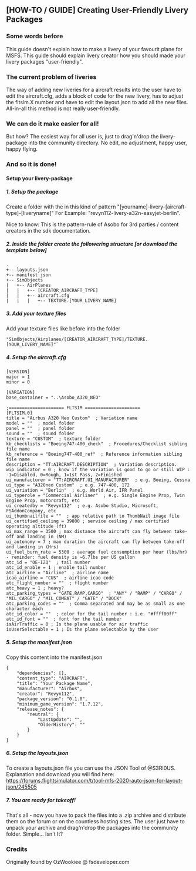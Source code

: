 
## [HOW-TO / GUIDE] Creating User-Friendly Livery Packages

### Some words before
This guide doesn't explain how to make a livery of your favourit plane for MSFS.
This guide should explain livery creator how you should made your livery packages "user-friendly".


### The current problem of liveries
The way of adding new liveries for a aircraft results into the user have to edit the aircraft.cfg, adds a block of code for the new livery, has to adjust the fltsim.X number and have to edit the layout.json to add all the new files.
All-in-all this method is not really user-friendly.


### We can do it make easier for all!

But how? The easiest way for all user is, just to drag'n'drop the livery-package into the community directory.
No edit, no adjustment, happy user, happy flying.


### And so it is done!
#### Setup your livery-package

##### 1. Setup the package
Create a folder with the in this kind of pattern "[yourname]-livery-[aircraft-type]-[liveryname]"
For Example: "revyn112-livery-a32n-easyjet-berlin".

Nice to know: This is the pattern-rule of Asobo for 3rd parties / content creators in the sdk documentation.

##### 2. Inside the folder create the followering structure [or download the template below]
    .
    +-- layouts.json
    +-- manifest.json
    +-- SimObjects
    |   +-- AirPlanes
    |   |   +-- [CREATOR_AIRCRAFT_TYPE]
    |   |   +-- aircraft.cfg
    |   |   |   +-- TEXTURE.[YOUR_LIVERY_NAME]

##### 3. Add your texture files
Add your texture files like before into the folder

    "SimObjects/Airplanes/[CREATOR_AIRCRAFT_TYPE]/TEXTURE.[YOUR_LIVERY_NAME]"`

##### 4. Setup the aircraft.cfg

    [VERSION]
    major = 1
    minor = 0
    
    [VARIATION]
    base_container = "..\Asobo_A320_NEO"
    
    ;===================== FLTSIM =====================
    [FLTSIM.0]
    title = "Airbus A320 Neo Custom"  ; Variation name
    model = ""  ; model folder
    panel = ""  ; panel folder
    sound = ""  ; sound folder
    texture = "CUSTOM"  ; texture folder
    kb_checklists = "Boeing747-400_check"  ; Procedures/Checklist sibling file name
    kb_reference = "Boeing747-400_ref"  ; Reference information sibling file name
    description = "TT:AIRCRAFT.DESCRIPTION"  ; Variation description.
    wip_indicator = 0 ; know if the variation is good to go or still WIP : -1=Disabled, 0=Rough, 1=1st Pass, 2=Finished
    ui_manufacturer = "TT:AIRCRAFT.UI_MANUFACTURER"  ; e.g. Boeing, Cessna
    ui_type = "A320neo Custom"  ; e.g. 747-400, 172
    ui_variation = "Berlin"  ; e.g. World Air, IFR Panel
    ui_typerole = "Commercial Airliner"  ; e.g. Single Engine Prop, Twin Engine Prop, motorcraft, etc
    ui_createdby = "Revyn112"  ; e.g. Asobo Studio, Microsoft, FSAddonCompany, etc
    ui_thumbnailfile = ""  ; app relative path to ThumbNail image file
    ui_certified_ceiling = 39800 ; service ceiling / max certified operating altitude (ft)
    ui_max_range = 3500 ; max distance the aircraft can fly between take-off and landing in (NM)
    ui_autonomy = 7 ; max duration the aircraft can fly between take-off and landing in (Hrs)
    ui_fuel_burn_rate = 5300 ; average fuel consumption per hour (lbs/hr) - reminder: fuel density is ~6.7lbs per US gallon
    atc_id = "OE-IZQ"  ; tail number
    atc_id_enable = 1 ; enable tail number
    atc_airline = "Airline"  ; airline name
    icao_airline = "CUS"  ; airline icao code
    atc_flight_number = ""  ; flight number
    atc_heavy = 1 ; heavy?
    atc_parking_types = "GATE,RAMP,CARGO"  ; "ANY" / "RAMP" / "CARGO" / "MIL_CARGO" / "MIL_COMBAT" / "GATE" / "DOCK"
    atc_parking_codes = ""  ; Comma separated and may be as small as one character each
    atc_id_color = ""  ; color for the tail number : i.e. "#ffff00ff"
    atc_id_font = ""  ; font for the tail number
    isAirTraffic = 0 ; Is the plane usable for air traffic
    isUserSelectable = 1 ; Is the plane selectable by the user    

##### 5. Setup the manifest.json
Copy this content into the manifest.json

    {
	    "dependencies": [],
	    "content_type": "AIRCRAFT",
	    "title": "Your Package Name",
	    "manufacturer": "Airbus",
	    "creator": "Revyn112",
	    "package_version": "0.1.0",
	    "minimum_game_version": "1.7.12",
	    "release_notes": {
		    "neutral": {
			    "LastUpdate": "",
			    "OlderHistory": ""
		    }
	    }
    }

##### 6. Setup the layouts.json
To create a layouts.json file you can use the JSON Tool of @S3RI0US. 
Explanation and download you will find here: https://forums.flightsimulator.com/t/tool-mfs-2020-auto-json-for-layout-json/245505

##### 7. You are ready for takeoff!

That's all - now you have to pack the files into a .zip archive and distribute them on the forum or on the countless hosting sites. The user just have to unpack your archive and drag'n'drop the packages into the community folder.
Simple... Isn't It?

### Credits
Originally found by OzWookiee @ fsdeveloper.com
